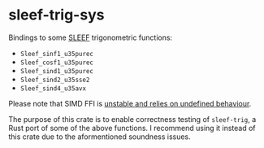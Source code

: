 # sleef-trig-sys

Bindings to some [SLEEF](https://sleef.org) trigonometric functions:

* `Sleef_sinf1_u35purec`
* `Sleef_cosf1_u35purec`
* `Sleef_sind1_u35purec`
* `Sleef_sind2_u35sse2`
* `Sleef_sind4_u35avx`

Please note that SIMD FFI is [unstable and relies on undefined behaviour](https://github.com/rust-lang/rust/issues/63068).

The purpose of this crate is to enable correctness testing of `sleef-trig`, a
Rust port of some of the above functions. I recommend using it instead of this
crate due to the aformentioned soundness issues.
